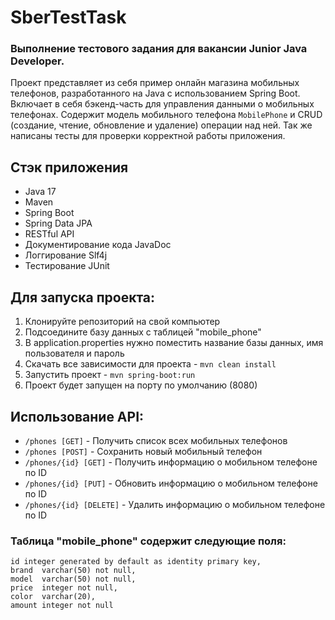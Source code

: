 # SberTestTask
### Выполнение тестового задания для вакансии Junior Java Developer.  
Проект представляет из себя пример онлайн магазина мобильных телефонов, разработанного на Java с использованием Spring Boot. 
Включает в себя бэкенд-часть для управления данными о мобильных телефонах.
Содержит модель мобильного телефона `MobilePhone` и CRUD (создание, чтение, обновление и удаление) операции над ней.
Так же написаны тесты для проверки корректной работы приложения.

## Стэк приложения
- Java 17
- Maven
- Spring Boot
- Spring Data JPA
- RESTful API
- Документирование кода JavaDoc
- Логгирование Slf4j
- Тестирование JUnit 

## Для запуска проекта:
1. Клонируйте репозиторий на свой компьютер
2. Подсоедините базу данных с таблицей "mobile_phone"
3. В application.properties нужно поместить название базы данных, имя пользователя и пароль 
4. Скачать все зависимости для проекта - `mvn clean install`
5. Запустить проект - `mvn spring-boot:run`
6. Проект будет запущен на порту по умолчанию (8080)

## Использование API:
- `/phones [GET]` - Получить список всех мобильных телефонов
- `/phones [POST]` - Сохранить новый мобильный телефон
- `/phones/{id} [GET]` - Получить информацию о мобильном телефоне по ID
- `/phones/{id} [PUT]` - Обновить информацию о мобильном телефоне по ID
- `/phones/{id} [DELETE]` - Удалить информацию о мобильном телефоне по ID

### Таблица "mobile_phone" содержит следующие поля:
`id integer generated by default as identity primary key,`  
`brand  varchar(50) not null,`  
`model  varchar(50) not null,`  
`price  integer not null,`  
`color  varchar(20),`  
`amount integer not null`